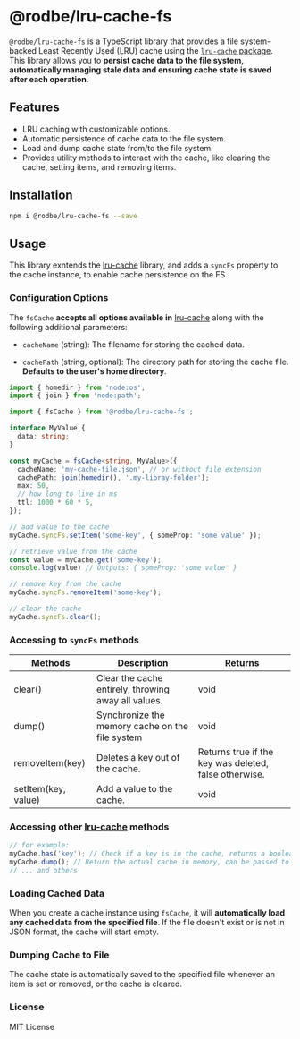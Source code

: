 # @rodbe/lru-cache-fs

`@rodbe/lru-cache-fs` is a TypeScript library that provides a file system-backed Least Recently Used (LRU) cache using the [`lru-cache` package][lru-cache]. This library allows you to **persist cache data to the file system, automatically managing stale data and ensuring cache state is saved after each operation**.

## Features

- LRU caching with customizable options.
- Automatic persistence of cache data to the file system.
- Load and dump cache state from/to the file system.
- Provides utility methods to interact with the cache, like clearing the cache, setting items, and removing items.

## Installation

```bash
npm i @rodbe/lru-cache-fs --save
```

## Usage
This library exntends the [lru-cache] library, and adds a `syncFs` property to the cache instance, to enable cache persistence on the FS

### Configuration Options
The `fsCache` **accepts all options available in** [lru-cache] along with the following additional parameters:

- `cacheName` (string): The filename for storing the cached data.

- `cachePath` (string, optional): The directory path for storing the cache file. **Defaults to the user's home directory**.

```ts
import { homedir } from 'node:os';
import { join } from 'node:path';

import { fsCache } from '@rodbe/lru-cache-fs';

interface MyValue {
  data: string;
}

const myCache = fsCache<string, MyValue>({
  cacheName: 'my-cache-file.json', // or without file extension
  cachePath: join(homedir(), '.my-libray-folder');
  max: 50,
  // how long to live in ms
  ttl: 1000 * 60 * 5,
});

// add value to the cache
myCache.syncFs.setItem('some-key', { someProp: 'some value' });

// retrieve value from the cache
const value = myCache.get('some-key');
console.log(value) // Outputs: { someProp: 'some value' }

// remove key from the cache
myCache.syncFs.removeItem('some-key');

// clear the cache
myCache.syncFs.clear();

```

### Accessing to `syncFs` methods

| Methods             | Description                                         | Returns                                               |
|---------------------|-----------------------------------------------------|-------------------------------------------------------|
| clear()             | Clear the cache entirely, throwing away all values. | void                                                  |
| dump()              | Synchronize the memory cache on the file system     | void                                                  |
| removeItem(key)     | Deletes a key out of the cache.                     | Returns true if the key was deleted, false otherwise. |
| setItem(key, value) | Add a value to the cache.                           | void                                                  |


### Accessing other [lru-cache] methods
```ts
// for example:
myCache.has('key'); // Check if a key is in the cache, returns a boolean.
myCache.dump(); // Return the actual cache in memory, can be passed to LRUCache#load.
// ... and others
```

### Loading Cached Data
When you create a cache instance using `fsCache`, it will **automatically load any cached data from the specified file**. If the file doesn't exist or is not in JSON format, the cache will start empty.

### Dumping Cache to File
The cache state is automatically saved to the specified file whenever an item is set or removed, or the cache is cleared.



### License
MIT License

[lru-cache]: https://www.npmjs.com/package/lru-cache